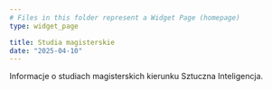 ```yaml
---
# Files in this folder represent a Widget Page (homepage)
type: widget_page

title: Studia magisterskie
date: "2025-04-10"
---
```


Informacje o studiach magisterskich kierunku Sztuczna Inteligencja.
